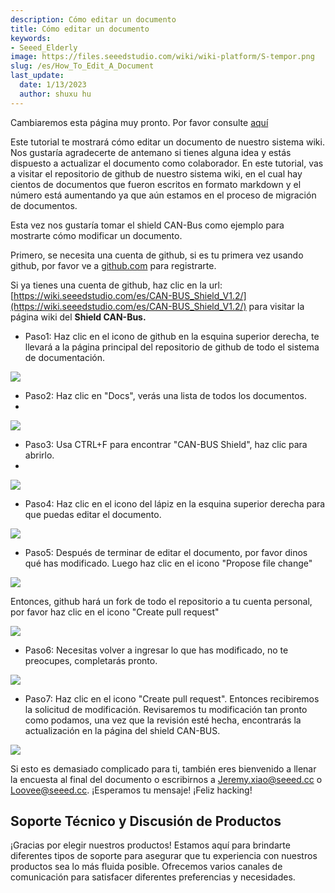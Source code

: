 ```yaml
---
description: Cómo editar un documento
title: Cómo editar un documento
keywords:
- Seeed_Elderly
image: https://files.seeedstudio.com/wiki/wiki-platform/S-tempor.png
slug: /es/How_To_Edit_A_Document
last_update:
  date: 1/13/2023
  author: shuxu hu
---
```


Cambiaremos esta página muy pronto. Por favor consulte [aquí](/Contribution-Guide)

Este tutorial te mostrará cómo editar un documento de nuestro sistema wiki. Nos gustaría agradecerte de antemano si tienes alguna idea y estás dispuesto a actualizar el documento como colaborador. En este tutorial, vas a visitar el repositorio de github de nuestro sistema wiki, en el cual hay cientos de documentos que fueron escritos en formato markdown y el número está aumentando ya que aún estamos en el proceso de migración de documentos.

Esta vez nos gustaría tomar el shield CAN-Bus como ejemplo para mostrarte cómo modificar un documento.

Primero, se necesita una cuenta de github, si es tu primera vez usando github, por favor ve a [github.com](https://github.com/) para registrarte.

Si ya tienes una cuenta de github, haz clic en la url: [https://wiki.seeedstudio.com/es/CAN-BUS_Shield_V1.2/](https://wiki.seeedstudio.com/es/CAN-BUS_Shield_V1.2/) para visitar la página wiki del **Shield CAN-Bus.**

- Paso1: Haz clic en el icono de github en la esquina superior derecha, te llevará a la página principal del repositorio de github de todo el sistema de documentación.

![](https://files.seeedstudio.com/wiki/How_To_Edit_A_Document/img/Press%20the%20Edit%20on%20Github%20icon.jpg)

- Paso2: Haz clic en "Docs", verás una lista de todos los documentos.
-
![](https://files.seeedstudio.com/wiki/How_To_Edit_A_Document/img/Seeed%20Docuemtn%20github%20main%20page.jpg)

- Paso3: Usa CTRL+F para encontrar "CAN-BUS Shield", haz clic para abrirlo.
-
![](https://files.seeedstudio.com/wiki/How_To_Edit_A_Document/img/Find%20the%20document%20in%20docs.jpg)

- Paso4: Haz clic en el icono del lápiz en la esquina superior derecha para que puedas editar el documento.

![](https://files.seeedstudio.com/wiki/How_To_Edit_A_Document/img/Click%20the%20penceil%20icon%20to%20edit%20document.jpg)

- Paso5: Después de terminar de editar el documento, por favor dinos qué has modificado. Luego haz clic en el icono "Propose file change"

![](https://files.seeedstudio.com/wiki/How_To_Edit_A_Document/img/tell%20us%20what%20you%20have%20changed.jpg)

Entonces, github hará un fork de todo el repositorio a tu cuenta personal, por favor haz clic en el icono "Create pull request"

![](https://files.seeedstudio.com/wiki/How_To_Edit_A_Document/img/Create%20pull%20request.jpg)

- Paso6: Necesitas volver a ingresar lo que has modificado, no te preocupes, completarás pronto.

![](https://files.seeedstudio.com/wiki/How_To_Edit_A_Document/img/Create%20pull%20request%20again.jpg)

- Paso7: Haz clic en el icono "Create pull request". Entonces recibiremos la solicitud de modificación. Revisaremos tu modificación tan pronto como podamos, una vez que la revisión esté hecha, encontrarás la actualización en la página del shield CAN-BUS.

![](https://files.seeedstudio.com/wiki/How_To_Edit_A_Document/img/wait%20for%20us%20reviewing.jpg)

Si esto es demasiado complicado para ti, también eres bienvenido a llenar la encuesta al final del documento o escribirnos a Jeremy.xiao@seeed.cc o Loovee@seeed.cc. ¡Esperamos tu mensaje! ¡Feliz hacking!

## Soporte Técnico y Discusión de Productos

¡Gracias por elegir nuestros productos! Estamos aquí para brindarte diferentes tipos de soporte para asegurar que tu experiencia con nuestros productos sea lo más fluida posible. Ofrecemos varios canales de comunicación para satisfacer diferentes preferencias y necesidades.

<div class="button_tech_support_container">
<a href="https://forum.seeedstudio.com/" class="button_forum"></a> 
<a href="https://www.seeedstudio.com/contacts" class="button_email"></a>
</div>

<div class="button_tech_support_container">
<a href="https://discord.gg/eWkprNDMU7" class="button_discord"></a> 
<a href="https://github.com/Seeed-Studio/wiki-documents/discussions/69" class="button_discussion"></a>
</div>
